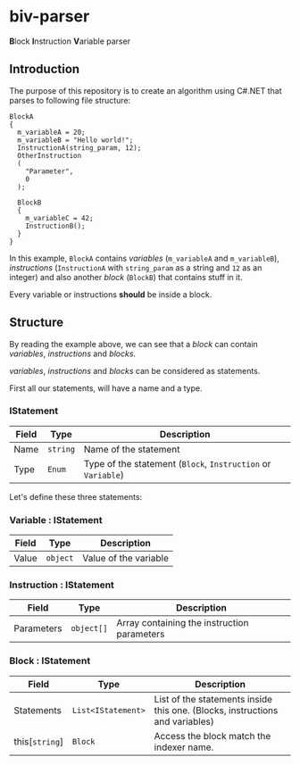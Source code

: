 # biv-parser

**B**lock **I**nstruction **V**ariable parser

## Introduction

The purpose of this repository is to create an algorithm using C#.NET that parses to following file structure:

```
BlockA
{
  m_variableA = 20;
  m_variableB = "Hello world!";
  InstructionA(string_param, 12);
  OtherInstruction
  (
    "Parameter",
    0
  );
  
  BlockB
  {
    m_variableC = 42;
    InstructionB();
  }
}
```

In this example, `BlockA` contains *variables* (`m_variableA` and `m_variableB`), *instructions* (`InstructionA` with `string_param` as a string and `12` as an integer) and also another *block* (`BlockB`) that contains stuff in it.

Every variable or instructions **should** be inside a block.

## Structure

By reading the example above, we can see that a *block* can contain *variables*, *instructions* and *blocks*.

*variables*, *instructions* and *blocks* can be considered as statements.

First all our statements, will have a name and a type.

### IStatement

| Field | Type | Description |
|-------|------|-------------|
| Name | `string` | Name of the statement |
| Type | `Enum` | Type of the statement (`Block`, `Instruction` or `Variable`) |

Let's define these three statements:

### Variable : IStatement

| Field | Type | Description |
|-------|------|-------------|
| Value | `object` | Value of the variable |

### Instruction : IStatement

| Field | Type | Description |
|-------|------|-------------|
| Parameters | `object[]` | Array containing the instruction parameters |

### Block : IStatement

| Field | Type | Description |
|-------|------|-------------|
| Statements | `List<IStatement>` | List of the statements inside this one. (Blocks, instructions and variables) |
| this[`string`] | `Block` | Access the block match the indexer name. |
